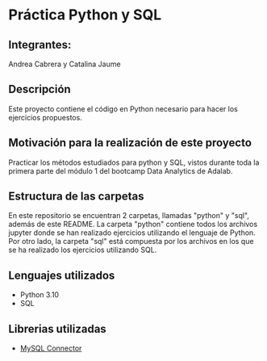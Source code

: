 # Práctica Python y SQL 
## Integrantes:
Andrea Cabrera y Catalina Jaume

## Descripción
Este proyecto contiene el código en Python necesario para hacer los ejercicios propuestos.

## Motivación para la realización de este proyecto
Practicar los métodos estudiados para python y SQL, vistos durante toda la primera parte del módulo 1 del bootcamp Data Analytics de Adalab.

## Estructura de las carpetas
En este repositorio se encuentran 2 carpetas, llamadas "python" y "sql", además de este README. La carpeta "python" contiene todos los archivos jupyter donde se han realizado ejercicios utilizando el lenguaje de Python. Por otro lado, la carpeta "sql" está compuesta por los archivos en los que se ha realizado los ejercicios utilizando SQL.

## Lenguajes utilizados
- Python 3.10
- SQL

## Librerias utilizadas
* [MySQL Connector](https://dev.mysql.com/doc/connector-python/en/)
